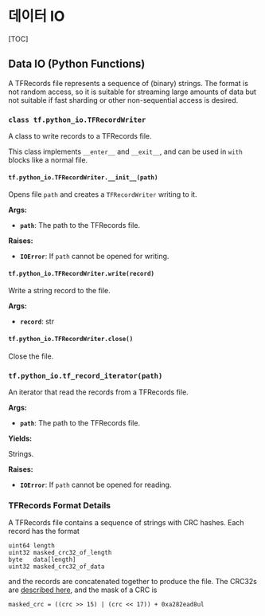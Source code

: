 # 데이터 IO

\[TOC\]

## Data IO \(Python Functions\)

A TFRecords file represents a sequence of \(binary\) strings. The format is not random access, so it is suitable for streaming large amounts of data but not suitable if fast sharding or other non-sequential access is desired.

### `class tf.python_io.TFRecordWriter` <a id="TFRecordWriter"></a>

A class to write records to a TFRecords file.

This class implements `__enter__` and `__exit__`, and can be used in `with` blocks like a normal file.

#### `tf.python_io.TFRecordWriter.__init__(path)` <a id="TFRecordWriter.__init__"></a>

Opens file `path` and creates a `TFRecordWriter` writing to it.

**Args:**

* **`path`**: The path to the TFRecords file.

**Raises:**

* **`IOError`**: If `path` cannot be opened for writing.

#### `tf.python_io.TFRecordWriter.write(record)` <a id="TFRecordWriter.write"></a>

Write a string record to the file.

**Args:**

* **`record`**: str

#### `tf.python_io.TFRecordWriter.close()` <a id="TFRecordWriter.close"></a>

Close the file.

### `tf.python_io.tf_record_iterator(path)` <a id="tf_record_iterator"></a>

An iterator that read the records from a TFRecords file.

**Args:**

* **`path`**: The path to the TFRecords file.

**Yields:**

Strings.

**Raises:**

* **`IOError`**: If `path` cannot be opened for reading.

### TFRecords Format Details

A TFRecords file contains a sequence of strings with CRC hashes. Each record has the format

```text
uint64 length
uint32 masked_crc32_of_length
byte   data[length]
uint32 masked_crc32_of_data
```

and the records are concatenated together to produce the file. The CRC32s are [described here](https://en.wikipedia.org/wiki/Cyclic_redundancy_check), and the mask of a CRC is

```text
masked_crc = ((crc >> 15) | (crc << 17)) + 0xa282ead8ul
```



